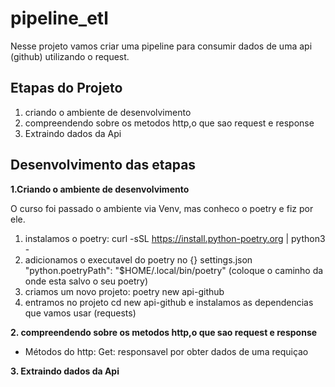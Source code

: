 # pipeline_etl

Nesse projeto vamos criar uma pipeline para consumir dados de uma api (github) utilizando o request.



## Etapas do Projeto

1. criando o ambiente de desenvolvimento
2. compreendendo sobre os metodos http,o que sao request e response
3. Extraindo dados da Api

## Desenvolvimento das etapas


**1.Criando o ambiente de desenvolvimento**

O curso foi passado o ambiente via Venv, mas conheco o poetry e fiz por ele.

1. instalamos o poetry: curl -sSL https://install.python-poetry.org | python3 -
2. adicionamos o executavel do poetry no {} settings.json "python.poetryPath": "$HOME/.local/bin/poetry" (coloque o caminho da onde esta salvo o seu poetry)
3. criamos um novo projeto: poetry new api-github
4. entramos no projeto cd new api-github e instalamos as dependencias que vamos usar (requests)

**2. compreendendo sobre os metodos http,o que sao request e response**

- Métodos do http: Get: responsavel por obter dados de uma requiçao

**3. Extraindo dados da Api**

